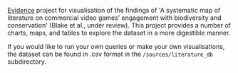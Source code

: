 [Evidence](https://evidence.dev/) project for visualisation of the findings of 'A systematic map of literature on commercial video games’ engagement with biodiversity and conservation' (Blake et al., under review).
This project provides a number of charts, maps, and tables to explore the dataset in a more digestible manner.

If you would like to run your own queries or make your own visualisations, the dataset can be found in .csv format in the `/sources/literature_db` subdirectory.
